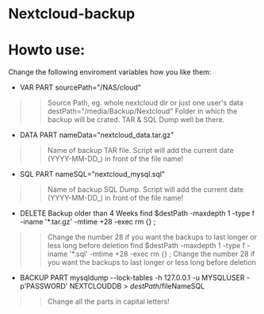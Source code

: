 # Nextcloud-backup

# Howto use:

Change the following enviroment variables how you like them:

- VAR PART
sourcePath="/NAS/cloud" 
>> Source Path, eg. whole nextcloud dir or just one user's data
destPath="/media/Backup/Nextcloud" 
>> Folder in which the backup will be crated. TAR & SQL Dump well be there.

- DATA PART
nameData="nextcloud_data.tar.gz" 
>> Name of backup TAR file. Script will add the current date (YYYY-MM-DD_) in front of the file name!

- SQL PART
nameSQL="nextcloud_mysql.sql" 
>> Name of backup SQL Dump. Script will add the current date (YYYY-MM-DD_)  in front of the file name!

- DELETE Backup older than 4 Weeks
find $destPath -maxdepth 1 -type f -iname '*.tar.gz' -mtime +28 -exec rm {} \; 
>> Change the number 28 if you want the backups to last longer or less long before deletion
find $destPath -maxdepth 1 -type f -iname '*.sql' -mtime +28 -exec rm {} \; 
>> Change the number 28 if you want the backups to last longer or less long before deletion

- BACKUP PART
mysqldump --lock-tables -h 127.0.0.1 -u MYSQLUSER -p'PASSWORD' NEXTCLOUDDB > $destPath/$fileNameSQL 
>> Change all the parts in capital letters!
